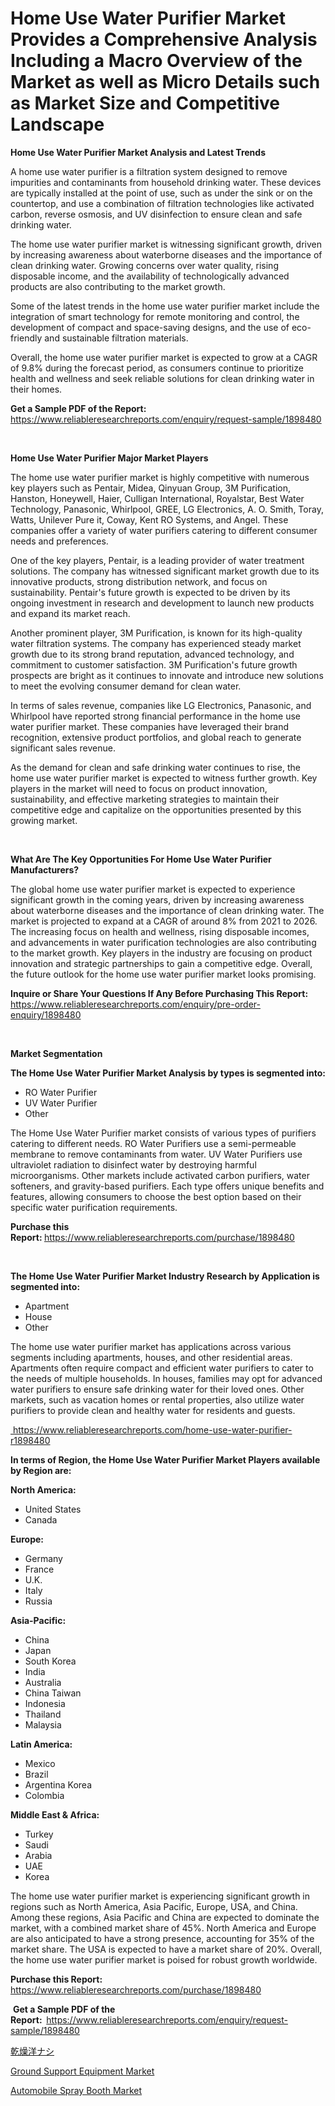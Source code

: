 <p><h1>Home Use Water Purifier Market Provides a Comprehensive Analysis Including a Macro Overview of the Market as well as Micro Details such as Market Size and Competitive Landscape</h1></p><p><strong>Home Use Water Purifier Market Analysis and Latest Trends</strong></p>
<p><p>A home use water purifier is a filtration system designed to remove impurities and contaminants from household drinking water. These devices are typically installed at the point of use, such as under the sink or on the countertop, and use a combination of filtration technologies like activated carbon, reverse osmosis, and UV disinfection to ensure clean and safe drinking water.</p><p>The home use water purifier market is witnessing significant growth, driven by increasing awareness about waterborne diseases and the importance of clean drinking water. Growing concerns over water quality, rising disposable income, and the availability of technologically advanced products are also contributing to the market growth.</p><p>Some of the latest trends in the home use water purifier market include the integration of smart technology for remote monitoring and control, the development of compact and space-saving designs, and the use of eco-friendly and sustainable filtration materials.</p><p>Overall, the home use water purifier market is expected to grow at a CAGR of 9.8% during the forecast period, as consumers continue to prioritize health and wellness and seek reliable solutions for clean drinking water in their homes.</p></p>
<p><strong>Get a Sample PDF of the Report:&nbsp;</strong> <a href="https://www.reliableresearchreports.com/enquiry/request-sample/1898480">https://www.reliableresearchreports.com/enquiry/request-sample/1898480</a></p>
<p>&nbsp;</p>
<p><strong>Home Use Water Purifier Major Market Players</strong></p>
<p><p>The home use water purifier market is highly competitive with numerous key players such as Pentair, Midea, Qinyuan Group, 3M Purification, Hanston, Honeywell, Haier, Culligan International, Royalstar, Best Water Technology, Panasonic, Whirlpool, GREE, LG Electronics, A. O. Smith, Toray, Watts, Unilever Pure it, Coway, Kent RO Systems, and Angel. These companies offer a variety of water purifiers catering to different consumer needs and preferences.</p><p>One of the key players, Pentair, is a leading provider of water treatment solutions. The company has witnessed significant market growth due to its innovative products, strong distribution network, and focus on sustainability. Pentair's future growth is expected to be driven by its ongoing investment in research and development to launch new products and expand its market reach.</p><p>Another prominent player, 3M Purification, is known for its high-quality water filtration systems. The company has experienced steady market growth due to its strong brand reputation, advanced technology, and commitment to customer satisfaction. 3M Purification's future growth prospects are bright as it continues to innovate and introduce new solutions to meet the evolving consumer demand for clean water.</p><p>In terms of sales revenue, companies like LG Electronics, Panasonic, and Whirlpool have reported strong financial performance in the home use water purifier market. These companies have leveraged their brand recognition, extensive product portfolios, and global reach to generate significant sales revenue.</p><p>As the demand for clean and safe drinking water continues to rise, the home use water purifier market is expected to witness further growth. Key players in the market will need to focus on product innovation, sustainability, and effective marketing strategies to maintain their competitive edge and capitalize on the opportunities presented by this growing market.</p></p>
<p>&nbsp;</p>
<p><strong>What Are The Key Opportunities For Home Use Water Purifier Manufacturers?</strong></p>
<p><p>The global home use water purifier market is expected to experience significant growth in the coming years, driven by increasing awareness about waterborne diseases and the importance of clean drinking water. The market is projected to expand at a CAGR of around 8% from 2021 to 2026. The increasing focus on health and wellness, rising disposable incomes, and advancements in water purification technologies are also contributing to the market growth. Key players in the industry are focusing on product innovation and strategic partnerships to gain a competitive edge. Overall, the future outlook for the home use water purifier market looks promising.</p></p>
<p><strong>Inquire or Share Your Questions If Any Before Purchasing This Report:</strong> <a href="https://www.reliableresearchreports.com/enquiry/pre-order-enquiry/1898480">https://www.reliableresearchreports.com/enquiry/pre-order-enquiry/1898480</a></p>
<p>&nbsp;</p>
<p><strong>Market Segmentation</strong></p>
<p><strong>The Home Use Water Purifier Market Analysis by types is segmented into:</strong></p>
<p><ul><li>RO Water Purifier</li><li>UV Water Purifier</li><li>Other</li></ul></p>
<p><p>The Home Use Water Purifier market consists of various types of purifiers catering to different needs. RO Water Purifiers use a semi-permeable membrane to remove contaminants from water. UV Water Purifiers use ultraviolet radiation to disinfect water by destroying harmful microorganisms. Other markets include activated carbon purifiers, water softeners, and gravity-based purifiers. Each type offers unique benefits and features, allowing consumers to choose the best option based on their specific water purification requirements.</p></p>
<p><strong>Purchase this Report:&nbsp;</strong><a href="https://www.reliableresearchreports.com/purchase/1898480">https://www.reliableresearchreports.com/purchase/1898480</a></p>
<p>&nbsp;</p>
<p><strong>The Home Use Water Purifier Market Industry Research by Application is segmented into:</strong></p>
<p><ul><li>Apartment</li><li>House</li><li>Other</li></ul></p>
<p><p>The home use water purifier market has applications across various segments including apartments, houses, and other residential areas. Apartments often require compact and efficient water purifiers to cater to the needs of multiple households. In houses, families may opt for advanced water purifiers to ensure safe drinking water for their loved ones. Other markets, such as vacation homes or rental properties, also utilize water purifiers to provide clean and healthy water for residents and guests.</p></p>
<p><a href="https://www.reliableresearchreports.com/home-use-water-purifier-r1898480">&nbsp;https://www.reliableresearchreports.com/home-use-water-purifier-r1898480</a></p>
<p><strong>In terms of Region, the Home Use Water Purifier Market Players available by Region are:</strong></p>
<p>
    <p> <strong> North America: </strong>
        <ul>
            <li>United States</li>
            <li>Canada</li>
        </ul>
        </p> 
    <p> <strong> Europe: </strong>
        <ul>
            <li>Germany</li>
            <li>France</li>
            <li>U.K.</li>
            <li>Italy</li>
            <li>Russia</li>
        </ul>
        </p> 
    <p> <strong> Asia-Pacific: </strong>
        <ul>
            <li>China</li>
            <li>Japan</li>
            <li>South Korea</li>
            <li>India</li>
            <li>Australia</li>
            <li>China Taiwan</li>
            <li>Indonesia</li>
            <li>Thailand</li>
            <li>Malaysia</li>
        </ul>
        </p> 
    <p> <strong> Latin America: </strong>
        <ul>
            <li>Mexico</li>
            <li>Brazil</li>
            <li>Argentina Korea</li>
            <li>Colombia</li>
        </ul>
        </p> 
    <p> <strong> Middle East & Africa: </strong>
        <ul>
            <li>Turkey</li>
            <li>Saudi</li>
            <li>Arabia</li>
            <li>UAE</li>
            <li>Korea</li>
        </ul>
    </p>
    </p>
<p><p>The home use water purifier market is experiencing significant growth in regions such as North America, Asia Pacific, Europe, USA, and China. Among these regions, Asia Pacific and China are expected to dominate the market, with a combined market share of 45%. North America and Europe are also anticipated to have a strong presence, accounting for 35% of the market share. The USA is expected to have a market share of 20%. Overall, the home use water purifier market is poised for robust growth worldwide.</p></p>
<p><strong>Purchase this Report: </strong><a href="https://www.reliableresearchreports.com/purchase/1898480">https://www.reliableresearchreports.com/purchase/1898480</a></p>
<p>&nbsp;<strong>Get a Sample PDF of the Report:&nbsp;&nbsp;</strong><a href="https://www.reliableresearchreports.com/enquiry/request-sample/1898480">https://www.reliableresearchreports.com/enquiry/request-sample/1898480</a></p>
<p><strong></strong></p>
<p><p><a href="https://github.com/one-cool-chick/Market-Research-Report-List-1/blob/main/224378822093.md">乾燥洋ナシ</a></p><p><a href="https://www.linkedin.com/pulse/ground-support-equipment-market-offer-valuable-insights-jw1qe?trackingId=whEZ7M9KIRCAavQyBQI%2F8A%3D%3D">Ground Support Equipment Market</a></p><p><a href="https://www.linkedin.com/pulse/automobile-spray-booth-market-size-2024-2031-global-l8gpe?trackingId=VpdOoun5R4FhVcpLm9dGFA%3D%3D">Automobile Spray Booth Market</a></p></p>